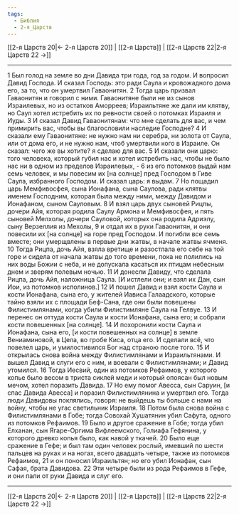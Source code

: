 ```yaml
---
tags:
  - Библия
  - 2-я_Царств
---
```

[[2-я Царств 20|← 2-я Царств 20]] | [[2-я Царств]] | [[2-я Царств 22|2-я Царств 22 →]]

---
1 Был голод на земле во дни Давида три года, год за годом. И вопросил Давид Господа. И сказал Господь: это ради Саула и кровожадного дома его, за то, что он умертвил Гаваонитян.
2 Тогда царь призвал Гаваонитян и говорил с ними. Гаваонитяне были не из сынов Израилевых, но из остатков Аморреев; Израильтяне же дали им клятву, но Саул хотел истребить их по ревности своей о потомках Израиля и Иуды.
3 И сказал Давид Гаваонитянам: что мне сделать для вас, и чем примирить вас, чтобы вы благословили наследие Господне?
4 И сказали ему Гаваонитяне: не нужно нам ни серебра, ни золота от Саула, или от дома его, и не нужно нам, чтоб умертвили кого в Израиле. Он сказал: чего же вы хотите? я сделаю для вас.
5 И сказали они царю: того человека, который губил нас и хотел истребить нас, чтобы не было нас ни в одном из пределов Израилевых, -
6 из его потомков выдай нам семь человек, и мы повесим их [на солнце] пред Господом в Гиве Саула, избранного Господом. И сказал царь: я выдам.
7 Но пощадил царь Мемфивосфея, сына Ионафана, сына Саулова, ради клятвы именем Господним, которая была между ними, между Давидом и Ионафаном, сыном Сауловым.
8 И взял царь двух сыновей Рицпы, дочери Айя, которая родила Саулу Армона и Мемфивосфея, и пять сыновей Мелхолы, дочери Сауловой, которых она родила Адриэлу, сыну Верзеллия из Мехолы,
9 и отдал их в руки Гаваонитян, и они повесили их [на солнце] на горе пред Господом. И погибли все семь вместе; они умерщвлены в первые дни жатвы, в начале жатвы ячменя.
10 Тогда Рицпа, дочь Айя, взяла вретище и разостлала его себе на той горе и сидела от начала жатвы до того времени, пока не полились на них воды Божии с неба, и не допускала касаться их птицам небесным днем и зверям полевым ночью.
11 И донесли Давиду, что сделала Рицпа, дочь Айя, наложница Саула. [И истлели они; и взял их Дан, сын Иои, из потомков исполинов.]
12 И пошел Давид и взял кости Саула и кости Ионафана, сына его, у жителей Иависа Галаадского, которые тайно взяли их с площади Беф-Сана, где они были повешены Филистимлянами, когда убили Филистимляне Саула на Гелвуе.
13 И перенес он оттуда кости Саула и кости Ионафана, сына его; и собрали кости повешенных [на солнце].
14 И похоронили кости Саула и Ионафана, сына его, [и кости повешенных на солнце] в земле Вениаминовой, в Цела, во гробе Киса, отца его. И сделали всё, что повелел царь, и умилостивился Бог над страною после того.
15 И открылась снова война между Филистимлянами и Израильтянами. И вышел Давид и слуги его с ним, и воевали с Филистимлянами; и Давид утомился.
16 Тогда Иесвий, один из потомков Рефаимов, у которого копье было весом в триста сиклей меди и который опоясан был новым мечом, хотел поразить Давида.
17 Но ему помог Авесса, сын Саруин, [и спас Давида Авесса] и поразил Филистимлянина и умертвил его. Тогда люди Давидовы поклялись, говоря: не выйдешь ты больше с нами на войну, чтобы не угас светильник Израиля.
18 Потом была снова война с Филистимлянами в Гобе; тогда Совохай Хушатянин убил Сафута, одного из потомков Рефаимов.
19 Было и другое сражение в Гобе; тогда убил Елханан, сын Ягаре-Оргима Вифлеемского, Голиафа Гефянина, у которого древко копья было, как навой у ткачей.
20 Было еще сражение в Гефе; и был там один человек рослый, имевший по шести пальцев на руках и на ногах, всего двадцать четыре, также из потомков Рефаимов,
21 и он поносил Израильтян; но его убил Ионафан, сын Сафая, брата Давидова.
22 Эти четыре были из рода Рефаимов в Гефе, и они пали от руки Давида и слуг его.

---
[[2-я Царств 20|← 2-я Царств 20]] | [[2-я Царств]] | [[2-я Царств 22|2-я Царств 22 →]]